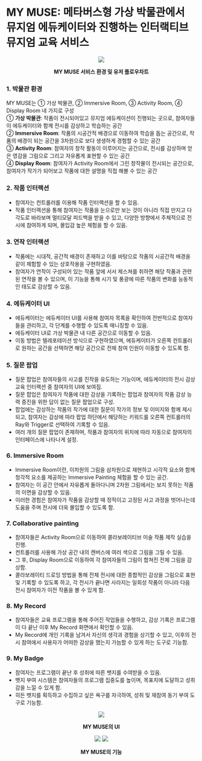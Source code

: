 # MY MUSE: 메타버스형 가상 박물관에서 뮤지엄 에듀케이터와 진행하는 인터랙티브 뮤지엄 교육 서비스
<p align="center">
  <img src="https://github.com/nuri0311/MY-MUSE/assets/33514635/98a48bd3-69ee-4300-aca2-e17530f42ca5">
</p>
<div align="center">
  
  **MY MUSE 서비스 환경 및 유저 플로우차트**
  
</div>

### 1. 박물관 환경
MY MUSE는 ① 가상 박물관, ② Immersive Room, ③ Activity Room, ④ Display Room 네 가지로 구성  
① **가상 박물관**: 작품이 전시되어있고 뮤지엄 에듀케이션이 진행되는 곳으로, 참여자들이 에듀케이터와 함께 전시를 감상하고 학습하는 공간  
② **Immersive Room**: 작품의 시공간적 배경으로 이동하여 학습을 돕는 공간으로, 작품의 배경이 되는 공간을 3차원으로 보다 생생하게 경험할 수 있는 공간  
③ **Activity Room**: 참여자의 창작 활동이 이루어지는 공간으로, 전시를 감상하며 얻은 영감을 그림으로 그리고 자유롭게 표현할 수 있는 공간  
④ **Display Room**: 참여자가 Activity Room에서 그린 창작물이 전시되는 공간으로, 참여자가 작가가 되어보고 작품에 대한 설명을 직접 해볼 수 있는 공간  

### 2. 작품 인터랙션  
- 참여자는 컨트롤러를 이용해 작품 인터랙션을 할 수 있음. 
- 작품 인터랙션을 통해 참여자는 작품을 눈으로만 보는 것이 아니라 직접 만지고 다각도로 바라보며 멀티모달 피드백을 받을 수 있고, 다양한 방향에서 주체적으로 전시에 참여하게 되며, 몰입감 높은 체험을 할 수 있음.

### 3. 연작 인터랙션
- 작품에는 시대적, 공간적 배경이 존재하고 이를 바탕으로 작품의 시공간적 배경을 같이 체험할 수 있는 상호작용을 구현하였음. 
- 참여자가 연작이 구성되어 있는 작품 앞에 서서 제스쳐를 취하면 해당 작품과 관련된 연작을 볼 수 있으며, 이 기능을 통해 시기 및 풍광에 따른 작품의 변화를 능동적인 태도로 감상할 수 있음.

### 4. 에듀케이터 UI
- 에듀케이터는 에듀케이터 UI를 사용해 참여자 목록을 확인하여 전반적으로 참여자들을 관리하고, 각 단계를 수행할 수 있도록 매니징할 수 있음. 
- 에듀케이터 UI로 가상 박물관 내 다른 공간으로 이동할 수 있음. 
- 이동 방법은 텔레포테이션 방식으로 구현하였으며, 에듀케이터가 오른쪽 컨트롤러로 원하는 공간을 선택하면 해당 공간으로 전체 참여 인원이 이동할 수 있도록 함.

### 5. 질문 팝업
- 질문 팝업은 참여자들의 사고를 진작을 유도하는 기능이며, 에듀케이터의 전시 감상 교육 인터랙션 중 참여자의 UI에 보여짐. 
- 질문 팝업은 참여자가 작품에 대한 감상을 기록하는 팝업과 참여자의 작품 감상 능력 증진을 위한 답이 없는 질문 팝업으로 구성. 
- 팝업에는 감상하는 작품의 작가에 대한 질문이 작가의 정보 및 이미지와 함께 제시되고, 참여자는 감상에 따라 팝업 하단에서 해당하는 키워드를 오른쪽 컨트롤러의 Ray와 Trigger로 선택하여 기록할 수 있음. 
- 여러 개의 질문 팝업이 존재하며, 작품과 참여자의 위치에 따라 자동으로 참여자의 인터페이스에 나타나게 설정.

### 6. Immersive Room
- Immersive Room이란, 이차원의 그림을 삼차원으로 재현하고 시각적 요소와 함께 청각적 요소를 제공하는 Immersive Painting 체험을 할 수 있는 공간. 
- 참여자는 이 공간 안에서 자유롭게 돌아다니며 2차원 그림에서는 보지 못하는 작품의 이면을 감상할 수 있음. 
- 이러한 경험은 참여자가 작품을 감상할 때 정적이고 고정된 사고 과정을 벗어나는데 도움을 주며 전시에 더욱 몰입할 수 있도록 함.

### 7. Collaborative painting
- 참여자들은 Activity Room으로 이동하여 콜라보레이티브 미술 작품 제작 실습을 진행. 
- 컨트롤러를 사용해 가상 공간 내의 캔버스에 여러 색으로 그림을 그릴 수 있음. 
- 그 후, Display Room으로 이동하여 각 참여자들의 그림이 합쳐진 전체 그림을 감상함. 
- 콜라보레이티 드로잉 방법을 통해 전체 전시에 대한 종합적인 감상을 그림으로 표현 및 기록할 수 있도록 하고, 각 전시가 끝나면 사라지는 일회성 작품이 아니라 다음 전시 참여자가 이전 작품을 볼 수 있게 함.

### 8. My Record
- 참여자들은 교육 프로그램을 통해 주어진 작업들을 수행하고, 감상 기록은 프로그램이 다 끝난 이후 My Record 화면에서 확인할 수 있음. 
- My Record에 개인 기록을 남겨서 자신의 생각과 경험을 상기할 수 있고, 이후의 전시 참여에서 사용자가 어떠한 감상을 했는지 가늠할 수 있게 하는 도구로 기능함.

### 9. My Badge
- 참여자는 프로그램이 끝난 후 성취에 따른 뱃지를 수여받을 수 있음. 
- 뱃지 부여 시스템은 참여자들의 프로그램 집중도를 높이며, 목표치에 도달하고 성취감을 느낄 수 있게 함. 
- 히든 뱃지를 획득하고 수집하고 싶은 욕구를 자극하여, 성취 및 재참여 동기 부여 도구로 기능함.

<p align="center">
  <img src="https://github.com/nuri0311/MY-MUSE/assets/33514635/5abadd85-1373-4f5a-8879-5d8c8d0200da">
</p>
<div align="center">
 
  **MY MUSE의 UI**
 </div>

<p align="center">
  <img src="https://github.com/nuri0311/MY-MUSE/assets/33514635/bc7fc79b-f9f7-42bf-96b4-97a1671e8469">
  <img src="https://github.com/nuri0311/MY-MUSE/assets/33514635/500a30a8-85dd-480d-a2ca-24fc54f0d46e">
</p>
<div align="center">
 
  **MY MUSE의 기능**
  
</div>
